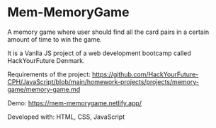 # Mem-MemoryGame

A memory game where user should find all the card pairs in a certain amount of time to win the game.


It is a Vanlla JS project of a web development bootcamp called HackYourFuture Denmark.

Requirements of the project: https://github.com/HackYourFuture-CPH/JavaScript/blob/main/homework-projects/projects/memory-game/memory-game.md

Demo: https://mem-memorygame.netlify.app/

Developed with: HTML, CSS, JavaScript
